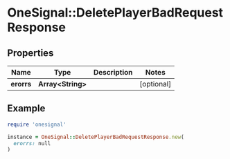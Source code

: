 # OneSignal::DeletePlayerBadRequestResponse

## Properties

| Name | Type | Description | Notes |
| ---- | ---- | ----------- | ----- |
| **erorrs** | **Array&lt;String&gt;** |  | [optional] |

## Example

```ruby
require 'onesignal'

instance = OneSignal::DeletePlayerBadRequestResponse.new(
  erorrs: null
)
```

